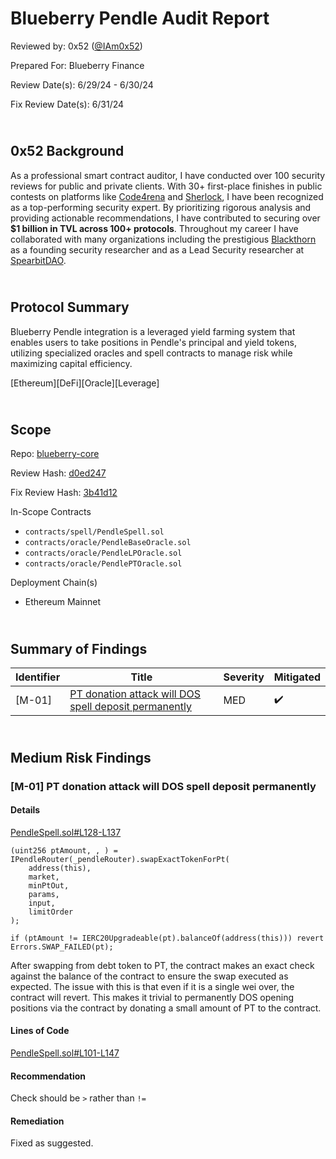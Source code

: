 # Blueberry Pendle Audit Report

Reviewed by: 0x52 ([@IAm0x52](https://twitter.com/IAm0x52))

Prepared For: Blueberry Finance

Review Date(s): 6/29/24 - 6/30/24

Fix Review Date(s): 6/31/24

## <br/> 0x52 Background

As a professional smart contract auditor, I have conducted over 100 security reviews for public and private clients. With 30+ first-place finishes in public contests on platforms like [Code4rena](https://code4rena.com/@0x52) and [Sherlock](https://audits.sherlock.xyz/watson/0x52), I have been recognized as a top-performing security expert. By prioritizing rigorous analysis and providing actionable recommendations, I have contributed to securing over **$1 billion in TVL across 100+ protocols**. Throughout my career I have collaborated with many organizations including  the prestigious [Blackthorn](https://www.blackthorn.xyz/) as a founding security researcher and as a Lead Security researcher at [SpearbitDAO](https://cantina.xyz/u/iam0x52).

## <br/> Protocol Summary

Blueberry Pendle integration is a leveraged yield farming system that enables users to take positions in Pendle's principal and yield tokens, utilizing specialized oracles and spell contracts to manage risk while maximizing capital efficiency.

[Ethereum][DeFi][Oracle][Leverage]

## <br/> Scope

Repo: [blueberry-core](https://github.com/Blueberryfi/blueberry-core)

Review Hash: [d0ed247](https://github.com/Blueberryfi/blueberry-core/blob/d0ed24769704cf5d9a8b0616cf534f29db32f6ca/)

Fix Review Hash: [3b41d12](https://github.com/Blueberryfi/blueberry-core/blob/3b41d121b779e852209b5fa115410e1a9eef2e3d/contracts/spell/PendleSpell.sol)

In-Scope Contracts
- `contracts/spell/PendleSpell.sol`
- `contracts/oracle/PendleBaseOracle.sol`
- `contracts/oracle/PendleLPOracle.sol`
- `contracts/oracle/PendlePTOracle.sol`

Deployment Chain(s)
- Ethereum Mainnet

## <br/> Summary of Findings

|  Identifier  | Title                        | Severity      | Mitigated |
| ------ | ---------------------------- | ------------- | ----- |
| [M-01] | [PT donation attack will DOS spell deposit permanently](#m-01-pt-donation-attack-will-dos-spell-deposit-permanently) | MED | ✔️ |

## <br/> Medium Risk Findings

### [M-01] PT donation attack will DOS spell deposit permanently

#### Details 

[PendleSpell.sol#L128-L137](https://github.com/Blueberryfi/blueberry-core/blob/d0ed24769704cf5d9a8b0616cf534f29db32f6ca/contracts/spell/PendleSpell.sol#L128-L137)

```solidity
(uint256 ptAmount, , ) = IPendleRouter(_pendleRouter).swapExactTokenForPt(
    address(this),
    market,
    minPtOut,
    params,
    input,
    limitOrder
);

if (ptAmount != IERC20Upgradeable(pt).balanceOf(address(this))) revert Errors.SWAP_FAILED(pt);
```

After swapping from debt token to PT, the contract makes an exact check against the balance of the contract to ensure the swap executed as expected. The issue with this is that even if it is a single wei over, the contract will revert. This makes it trivial to permanently DOS opening positions via the contract by donating a small amount of PT to the contract.

#### Lines of Code

[PendleSpell.sol#L101-L147](https://github.com/Blueberryfi/blueberry-core/blob/d0ed24769704cf5d9a8b0616cf534f29db32f6ca/contracts/spell/PendleSpell.sol#L101-L147)

#### Recommendation

Check should be `>` rather than `!=`

#### Remediation

Fixed as suggested.